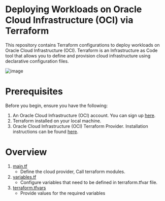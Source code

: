 # Deploying Workloads on Oracle Cloud Infrastructure (OCI) via Terraform 
This repository contains Terraform configurations to deploy workloads on Oracle Cloud Infrastructure (OCI). Terraform is an Infrastructure as Code tool that allows you to define and provision cloud infrastructure using declarative configuration files.

![image](https://github.com/Salmamohamedm/Infrastructure-as-Code-With-OCI-Using-Terraform/assets/109488469/8f39feb9-f972-41f7-a7c7-74cc72a987f7)
# Prerequisites
Before you begin, ensure you have the following:
1. An Oracle Cloud Infrastructure (OCI) account. You can sign up [here](https://www.oracle.com/cloud/sign-in.html).
2. Terraform installed on your local machine.
3. Oracle Cloud Infrastructure (OCI) Terraform Provider. Installation instructions can be found [here](https://registry.terraform.io/providers/oracle/oci/latest/docs).

# Overview
1. [main.tf](Terraform-Project/main.tf)
   - Define the cloud provider, Call terraform modules.
2. [variables.tf](Terraform-Project/main.tf)
    -  Configure variables that need to be defined in terraform.tfvar file.
3.   [terraform.tfvars](Terraform-Project/terraform.tfvars)
     - Provide values for the required variables

